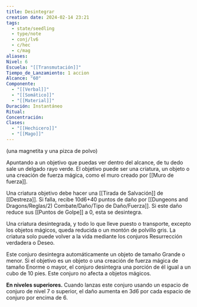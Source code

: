 ```yaml
---
title: Desintegrar
creation date: 2024-02-14 23:21
tags:
  - state/seedling
  - type/note
  - conj/lv6
  - c/hec
  - c/mag
aliases: 
Nivel: 6
Escuela: "[[Transmutación]]"
Tiempo_de_Lanzamiento: 1 accion
Alcance: "60"
Componente:
  - "[[Verbal]]"
  - "[[Somático]]"
  - "[[Material]]"
Duración: Instantáneo
Ritual: 
Concentración: 
Clases:
  - "[[Hechicero]]"
  - "[[Mago]]"
---
```

(una magnetita y una pizca de polvo)

Apuntando a un objetivo que puedas ver dentro del alcance, de tu dedo sale un delgado rayo verde. El objetivo puede ser una criatura, un objeto o una creación de fuerza mágica, como el muro creado por [[Muro de fuerza]].

Una criatura objetivo debe hacer una [[Tirada de Salvación]] de [[Destreza]]. Si falla, recibe 10d6+40 puntos de daño por [[Dungeons and Dragons/Reglas/2) Combate/Daño/Tipo de Daño/Fuerza]]. Si este daño reduce sus [[Puntos de Golpe]] a 0, esta se desintegra.

Una criatura desintegrada, y todo lo que lleve puesto o transporte, excepto los objetos mágicos, queda reducida o un montón de polvillo gris. La criatura solo puede volver a la vida mediante los conjuros Resurrección verdadera o Deseo.

Este conjuro desintegra automáticamente un objeto de tamaño Grande o menor. Si el objetivo es un objeto o una creación de fuerza mágica de tamaño Enorme o mayor, el conjuro desintegra una porción de él igual a un cubo de 10 pies. Este conjuro no afecta a objetos mágicos.

**En niveles superiores.** Cuando lanzas este conjuro usando un espacio de conjuro de nivel 7 o superior, el daño aumenta en 3d6 por cada espacio de conjuro por encima de 6.